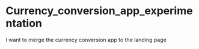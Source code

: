 # Currency_conversion_app_experimentation
 I want to merge the currency conversion app to the landing page
